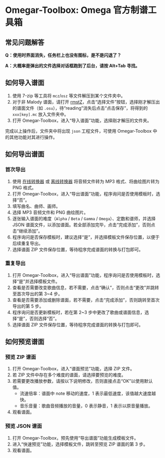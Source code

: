 # Omegar-Toolbox: Omega 官方制谱工具箱

## 常见问题解答

**Q：使用时界面消失，任务栏上也没有图标，是不是闪退了？**

**A：大概率是弹出的文件选择对话框跑到了后台，请按 Alt+Tab 寻找。**

## 如何导入谱面

1. 使用 7-zip 等工具将 `mcz`/`osz` 等文件解压到某个文件夹中。
2. 对于非 Malody 谱面，请打开 [rmstZ](https://lrfasd.github.io/rmstZ/rmstZ_20221022.html)，点击“选择文件”按钮，选择刚才解压出的谱面文件（如 `.osu`），待“reading”消失后点击“点击保存”，将得到的 `xxx[key].mc` 放入文件夹中。
3. 打开 Omegar-Toolbox，进入“导入谱面”功能，选择刚才解压的文件夹。

完成以上操作后，文件夹中将出现 `json` 工程文件，可使用 Omegar-Toolbox 中的其他功能对其进行操作。

## 如何导出谱面

### 首次导出

1. 使用 [在线转换器](https://convertio.co/zh/) 或 [离线转换器](https://file-converter.org/download.html) 将音频文件转为 MP3 格式、将曲绘图片转为 PNG 格式。
2. 打开 Omegar-Toolbox，进入“导出谱面”功能，程序询问是否使用模板时，选择“否”。
3. 填写曲名、曲师、画师。
4. 选择 MP3 音频文件和 PNG 曲绘图片。
5. 逐张输入谱面的难度（`Alpha` / `Beta` / `Gamma` / `Omega`）、定数和谱师，并选择 JSON 谱面文件，以添加谱面。若全部添加完毕，点击“完成添加”，否则点击“继续添加”。
6. 程序询问是否保存模板时，建议选择“是”，并选择模板文件保存位置，以便于后续重复导出。
7. 选择谱面 ZIP 文件保存位置，等待程序完成谱面的转换与打包即可。

### 重复导出

1. 打开 Omegar-Toolbox，进入“导出谱面”功能，程序询问是否使用模板时，选择“是”并选择模板文件。
2. 查看是否需要改变歌曲信息，若不需要，点击“确认”，否则点击“更改”并跳转至首次导出的第 3~4 步。
3. 查看是否需要添加或删除谱面，若不需要，点击“完成添加”，否则跳转至首次导出的第 5 步。
4. 程序询问是否更新模板时，若在第 2~3 步中更改了歌曲或谱面信息，选择“是”，否则选择“否”。
5. 选择谱面 ZIP 文件保存位置，等待程序完成谱面的转换与打包即可。

## 如何预览谱面

### 预览 ZIP 谱面

1. 打开 Omegar-Toolbox，进入“谱面预览”功能，选择 ZIP 文件。
2. 若 ZIP 文件中存在多个难度的谱面，请选择要预览的难度。
3. 若需要更改播放参数，请按以下说明修改，否则直接点击“OK”以使用默认值。
   * 流速倍率：谱面中 note 移动的速度，1 表示最低速度，该值越大速度越快。
   * 音乐音量：歌曲音频播放的音量，0 表示静音，1 表示以原音量播放。
4. 观看谱面。

### 预览 JSON 谱面

1. 打开 Omegar-Toolbox，预先使用“导出谱面”功能生成模板文件。
2. 进入“快速预览”功能，选择模板文件，跳转至预览 ZIP 谱面的第 3 步。
3. 观看谱面。
